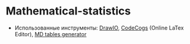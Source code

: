 # Mathematical-statistics
- Использованные инструменты: [DrawIO](https://www.draw.io), [CodeCogs](https://www.codecogs.com/latex/eqneditor.php) (Online LaTex Editor), [MD tables generator](https://www.tablesgenerator.com/markdown_tables)
